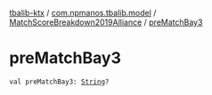 [tbalib-ktx](../../index.md) / [com.npmanos.tbalib.model](../index.md) / [MatchScoreBreakdown2019Alliance](index.md) / [preMatchBay3](./pre-match-bay3.md)

# preMatchBay3

`val preMatchBay3: `[`String`](https://kotlinlang.org/api/latest/jvm/stdlib/kotlin/-string/index.html)`?`